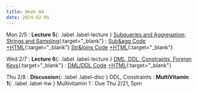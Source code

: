 ```yaml
---
title: Week 04
date: 2024-02-05
---
```


Mon 2/5
: **Lecture 5**{: .label .label-lecture } [Subqueries and Aggregation;](https://docs.google.com/presentation/d/1bT3UPAuXSo9rYGGjjzWBAggHCFoLWKU1Z2xs6VhsfMI/edit#slide=id.g24229eb25b9_0_139) [Strings and Sampling](https://docs.google.com/presentation/d/10MesC_5MxO-IfXsQbgyEerLpEtkpZc2iXzp0zBIInoQ/edit#slide=id.g2766bdd51c1_0_170){:target="\_blank"}
	: [Sub&agg Code](https://data101.datahub.berkeley.edu/hub/user-redirect/git-pull?repo=https%3A%2F%2Fgithub.com%2Fcal-data-eng%2Fsp24-materials.git&urlpath=lab%2Ftree%2Fsp24-materials.git%2Flecture%2Flec05%2Flec05-subq-agg.ipynb&branch=main) [+HTML](https://www.data101.org/sp24/resources/assets/lectures/lec05/lec05-subq-agg.html){:target="\_blank"}
	[Str&joins Code](https://data101.datahub.berkeley.edu/hub/user-redirect/git-pull?repo=https%3A%2F%2Fgithub.com%2Fcal-data-eng%2Fsp24-materials.git&urlpath=lab%2Ftree%2Fsp24-materials.git%2Flecture%2Flec05%2Flec05-strings-joins.ipynb&branch=main) [+HTML](https://www.data101.org/sp24/resources/assets/lectures/lec05/lec05-strings-joins.html){:target="\_blank"}

Wed 2/7
: **Lecture 6**{: .label .label-lecture } [DML, DDL, Constraints, Foreign Keys](https://docs.google.com/presentation/d/1zbMFyd6BMSsQB0nqjp6J2KPc1RnI9z3UiDBCGIBqlmo/edit?usp=sharing){:target="\_blank"}
	: [DML/DDL Code](https://data101.datahub.berkeley.edu/hub/user-redirect/git-pull?repo=https%3A%2F%2Fgithub.com%2Fcal-data-eng%2Fsp24-materials.git&urlpath=lab%2Ftree%2Fsp24-materials.git%2Flecture%2Flec06%2Flec06.ipynb&branch=main) [+HTML](https://www.data101.org/sp24/resources/assets/lectures/lec06/lec06.html){:target="\_blank"}

Thu 2/8 
: **Discussion**{: .label .label-disc } DDL, Constraints
: **MultiVitamin 1**{: .label .label-hw } Multivitamin 1
  : Due Thu 2/21, 5pm
